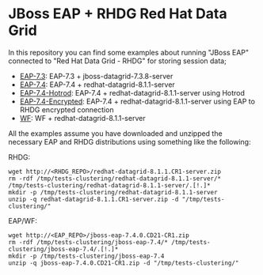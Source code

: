 # JBoss EAP + RHDG Red Hat Data Grid

In this repository you can find some examples about running "JBoss EAP" connected to "Red Hat Data Grid - RHDG" for storing session data;

* [EAP-7.3](EAP-7.3): EAP-7.3 + jboss-datagrid-7.3.8-server
* [EAP-7.4](EAP-7.4): EAP-7.4 + redhat-datagrid-8.1.1-server
* [EAP-7.4-Hotrod](EAP-7.4-Hotrod): EAP-7.4 + redhat-datagrid-8.1.1-server using Hotrod
* [EAP-7.4-Encrypted](EAP-7.4-Encrypted): EAP-7.4 + redhat-datagrid-8.1.1-server using EAP to RHDG encrypted connection
* [WF](WF): WF + redhat-datagrid-8.1.1-server

All the examples assume you have downloaded and unzipped the necessary EAP and RHDG distributions using something like the following:

RHDG:

```
wget http://<RHDG_REPO>/redhat-datagrid-8.1.1.CR1-server.zip
rm -rdf /tmp/tests-clustering/redhat-datagrid-8.1.1-server/* /tmp/tests-clustering/redhat-datagrid-8.1.1-server/.[!.]*
mkdir -p /tmp/tests-clustering/redhat-datagrid-8.1.1-server
unzip -q redhat-datagrid-8.1.1.CR1-server.zip -d "/tmp/tests-clustering/"
```

EAP/WF:

```
wget http://<EAP_REPO>/jboss-eap-7.4.0.CD21-CR1.zip
rm -rdf /tmp/tests-clustering/jboss-eap-7.4/* /tmp/tests-clustering/jboss-eap-7.4/.[!.]*
mkdir -p /tmp/tests-clustering/jboss-eap-7.4
unzip -q jboss-eap-7.4.0.CD21-CR1.zip -d "/tmp/tests-clustering/"
```
